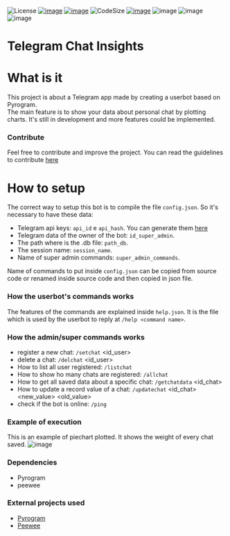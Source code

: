 ![License](https://img.shields.io/github/license/MasterCruelty/telegramchatinsights)
[![image](https://img.shields.io/github/stars/MasterCruelty/telegramchatinsights)](https://github.com/MasterCruelty/telegramchatinsights/stargazers)
[![image](https://img.shields.io/github/forks/MasterCruelty/telegramchatinsights)](https://github.com/MasterCruelty/telegramchatinsights/network/members)
![CodeSize](https://img.shields.io/github/languages/code-size/MasterCruelty/telegramchatinsights)
[![image](https://img.shields.io/github/issues/MasterCruelty/telegramchatinsights)](https://github.com/MasterCruelty/telegramchatinsights/issues)
![image](https://img.shields.io/github/languages/top/MasterCruelty/telegramchatinsights)
![image](https://img.shields.io/github/commit-activity/w/MasterCruelty/telegramchatinsights)
![image](https://img.shields.io/github/contributors/MasterCruelty/telegramchatinsights)

# Telegram Chat Insights

# What is it
This project is about a Telegram app made by creating a userbot based on Pyrogram.<br>
The main feature is to show your data about personal chat by plotting charts. It's still in development and more features could be implemented.

### Contribute
Feel free to contribute and improve the project. You can read the guidelines to contribute [here](https://github.com/MasterCruelty/TelegramChatInsights/blob/main/CONTRIBUTING.md)

# How to setup

The correct way to setup this bot is to compile the file  ```config.json```. So it's necessary to have these data:

* Telegram api keys: ```api_id``` e ```api_hash```. You can generate them [here](https://my.telegram.org/apps)
* Telegram data of the owner of the bot: ```id_super_admin```.
* The path where is the .db file: ```path_db```.
* The session name: ```session_name```.
* Name of super admin commands: ```super_admin_commands```.

Name of commands to put inside ```config.json``` can be copied from source code or renamed inside source code and then copied in json file.	

### How the userbot's commands works

The features of the commands are explained inside ```help.json```. It is the file which is used by the userbot to reply at ```/help <command name>```.

### How the admin/super commands works

* register a new chat: ```/setchat``` <id_user>
* delete a chat: ```/delchat``` <id_user>
* How to list all user registered: ```/listchat``` 
* How to show ho many chats are registered: ```/allchat```
* How to get all saved data about a specific chat: ```/getchatdata``` <id_chat> 
* How to update a record value of a chat: ```/updatechat``` <id_chat> <new_value> <old_value>
* check if the bot is online: ```/ping```

### Example of execution
This is an example of piechart plotted. It shows the weight of every chat saved.
![image](https://github.com/MasterCruelty/TelegramChatInsights/assets/72561502/1b833ebb-6a47-4a92-8d25-bb994475348c)




### Dependencies

* Pyrogram
* peewee

### External projects used

* [Pyrogram](https://github.com/pyrogram/pyrogram)
* [Peewee](https://github.com/coleifer/peewee)

